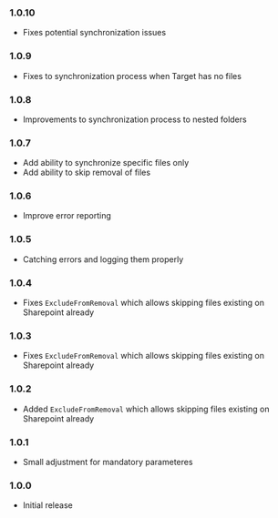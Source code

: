﻿### 1.0.10
- Fixes potential synchronization issues

### 1.0.9
- Fixes to synchronization process when Target has no files

### 1.0.8
- Improvements to synchronization process to nested folders

### 1.0.7
- Add ability to synchronize specific files only
- Add ability to skip removal of files

### 1.0.6
- Improve error reporting

### 1.0.5
- Catching errors and logging them properly

### 1.0.4
- Fixes `ExcludeFromRemoval` which allows skipping files existing on Sharepoint already

### 1.0.3
- Fixes `ExcludeFromRemoval` which allows skipping files existing on Sharepoint already

### 1.0.2
- Added `ExcludeFromRemoval` which allows skipping files existing on Sharepoint already

### 1.0.1
- Small adjustment for mandatory parameteres

### 1.0.0
- Initial release